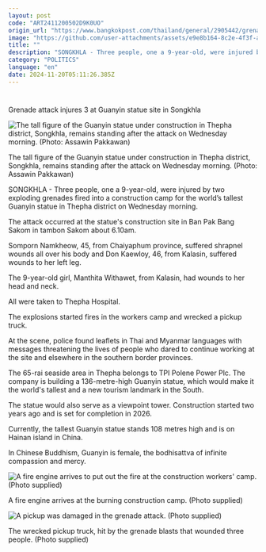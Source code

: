 ```yaml
---
layout: post
code: "ART2411200502D9K0UO"
origin_url: "https://www.bangkokpost.com/thailand/general/2905442/grenade-attack-injures-3-at-guanyin-statue-site-in-songkhla"
image: "https://github.com/user-attachments/assets/e9e8b164-8c2e-4f3f-a3cb-53dd5fe78172"
title: ""
description: "SONGKHLA - Three people, one a 9-year-old, were injured by two exploding grenades fired into a construction camp for the world’s tallest Guanyin statue in Thepha district on Wednesday morning."
category: "POLITICS"
language: "en"
date: 2024-11-20T05:11:26.385Z
---
```


# 

Grenade attack injures 3 at Guanyin statue site in Songkhla

![The tall figure of the Guanyin statue under construction in Thepha district, Songkhla, remains standing after the attack on Wednesday morning. (Photo: Assawin Pakkawan)](https://github.com/user-attachments/assets/4f923603-57d1-4125-879b-e4fe3715baf8)

The tall figure of the Guanyin statue under construction in Thepha district, Songkhla, remains standing after the attack on Wednesday morning. (Photo: Assawin Pakkawan)

SONGKHLA - Three people, one a 9-year-old, were injured by two exploding grenades fired into a construction camp for the world’s tallest Guanyin statue in Thepha district on Wednesday morning.

The attack occurred at the statue's construction site in Ban Pak Bang Sakom in tambon Sakom about 6.10am.

Somporn Namkheow, 45, from Chaiyaphum province, suffered shrapnel wounds all over his body and Don Kaewloy, 46, from Kalasin, suffered wounds to her left leg.

The 9-year-old girl, Manthita Withawet, from Kalasin, had wounds to her head and neck.

All were taken to Thepha Hospital.

The explosions started fires in the workers camp and wrecked a pickup truck.

At the scene, police found leaflets in Thai and Myanmar languages with messages threatening the lives of people who dared to continue working at the site and elsewhere in the southern border provinces.

The 65-rai seaside area in Thepha belongs to TPI Polene Power Plc. The company is building a 136-metre-high Guanyin statue, which would make it the world's tallest and a new tourism landmark in the South.

The statue would also serve as a viewpoint tower. Construction started two years ago and is set for completion in 2026.

Currently, the tallest Guanyin statue stands 108 metres high and is on Hainan island in China.

In Chinese Buddhism, Guanyin is female, the bodhisattva of infinite compassion and mercy.

![A fire engine arrives to put out the fire at the construction workers' camp. (Photo supplied)](https://github.com/user-attachments/assets/37a822bd-8ff0-483b-aeea-e6706b79df28)

A fire engine arrives at the burning construction camp. (Photo supplied)

![A pickup was damaged in the grenade attack. (Photo supplied)](https://github.com/user-attachments/assets/c27694c3-e549-4283-9d0b-b55333d64418)

The wrecked pickup truck, hit by the grenade blasts that wounded three people. (Photo supplied)